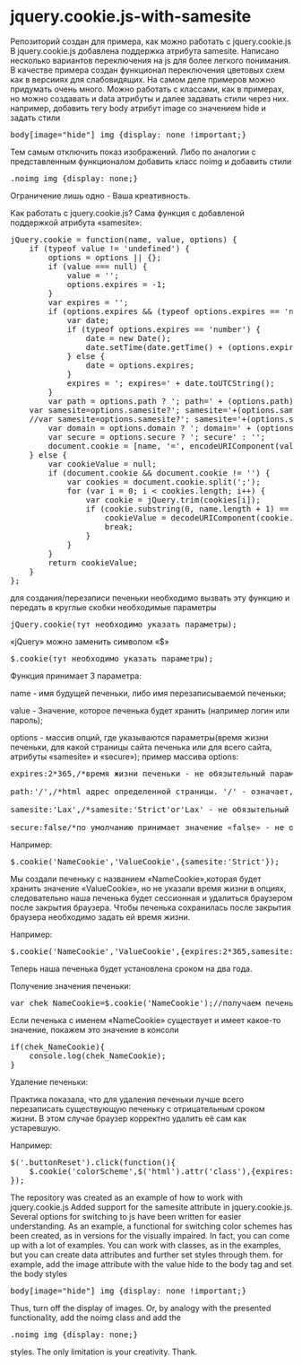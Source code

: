 # jquery.cookie.js-with-samesite
Репозиторий создан для примера, как можно работать с jquery.cookie.js
В jquery.cookie.js добавлена поддержка атрибута samesite.
Написано несколько вариантов переключения на js для более легкого понимания.
В качестве примера создан функционал переключения цветовых схем как в версииях для слабовидящих.
На самом деле примеров можно придумать очень много. Можно работать с классами, как в примерах, но можно создавать и data атрибуты и далее задавать стили через них. например, добавить тегу body атрибут image со значением hide и задать стили
<pre>
body[image="hide"] img {display: none !important;}
</pre>
Тем самым отключить показ изображений. Либо по аналогии с представленным функционалом добавить класс noimg и добавить стили
<pre>
.noimg img {display: none;}
</pre>
Ограничение лишь одно - Ваша креативность.

Как работать с jquery.cookie.js?
Сама функция с добавленой поддержкой атрибута «samesite»:
<pre>
jQuery.cookie = function(name, value, options) {
    if (typeof value != 'undefined') {
        options = options || {};
        if (value === null) {
            value = '';
            options.expires = -1;
        }
        var expires = '';
        if (options.expires && (typeof options.expires == 'number' || options.expires.toUTCString)) {
            var date;
            if (typeof options.expires == 'number') {
                date = new Date();
                date.setTime(date.getTime() + (options.expires * 24 * 60 * 60 * 1000));
            } else {
                date = options.expires;
            }
            expires = '; expires=' + date.toUTCString();
        }
        var path = options.path ? '; path=' + (options.path) : '';
	var samesite=options.samesite?'; samesite='+(options.samesite):'';
	//var samesite=options.samesite?'; samesite='+(options.samesite):'; samesite=Lax';//для установки опции samesite со значением Lax автоматически
        var domain = options.domain ? '; domain=' + (options.domain) : '';
        var secure = options.secure ? '; secure' : '';
        document.cookie = [name, '=', encodeURIComponent(value), expires, samesite, path, domain, secure].join('');
    } else {
        var cookieValue = null;
        if (document.cookie && document.cookie != '') {
            var cookies = document.cookie.split(';');
            for (var i = 0; i < cookies.length; i++) {
                var cookie = jQuery.trim(cookies[i]);
                if (cookie.substring(0, name.length + 1) == (name + '=')) {
                    cookieValue = decodeURIComponent(cookie.substring(name.length + 1));
                    break;
                }
            }
        }
        return cookieValue;
    }
};
</pre>
для создания/перезаписи печеньки необходимо вызвать эту функцию и передать в круглые скобки необходимые параметры
<pre>
jQuery.cookie(тут необходимо указать параметры);
</pre>
«jQuery» можно заменить символом «$»
<pre>
$.cookie(тут необходимо указать параметры);
</pre>
Функция принимает 3 параметра:

name - имя будущей печеньки, либо имя перезаписываемой печеньки;

value - Значение, которое печенька будет хранить (например логин или пароль);

options	- массив опций, где указываются параметры(время жизни печеньки, для какой страницы сайта печенька или для всего сайта, атрибуты «samesite» и «secure»);
пример массива options:

<pre>
expires:2*365,/*время жизни печеньки - не обязытельный параметр.*/

path:'/',/*html адрес определенной страницы. '/' - означает,что печенька будет установлена для всех страниц домена - не обязытельный параметр.*/

samesite:'Lax',/*samesite:'Strict'or'Lax' - не обязытельный параметр, если браузеры научаться сами выставлять его, либо в фукции jQuery.cookie выше раскоментирована строка var samesite=options.samesite?'; samesite='+(options.samesite):'; samesite=Lax';*/

secure:false/*по умолчанию принимает значение «false» - не обязытельный параметр. Для сайтов на https (с SSL) можно установить значение «true». в этом случае samesite не обязателен*/
</pre>
Например:
<pre>
$.cookie('NameCookie','ValueCookie',{samesite:'Strict'});
</pre>
Мы создали печеньку с названием «NameCookie»,которая будет хранить значение «ValueCookie», но не указали время жизни в опциях, следовательно наша печенька будет сессионная и удалиться браузером после закрытия браузера.
Чтобы печенька сохранилась после закрытия браузера необходимо задать ей время жизни.

Например:
<pre>
$.cookie('NameCookie','ValueCookie',{expires:2*365,samesite:'Strict'});
</pre>
Теперь наша печенька будет установлена сроком на два года.

Получение значения печеньки:
<pre>
var chek_NameCookie=$.cookie('NameCookie');//получаем печеньку по имени NameCookie с его значением в переменную
</pre>
Если печенька с именем «NameCookie» существует и имеет какое-то значение, покажем это значение в консоли
<pre>
if(chek_NameCookie){
	console.log(chek_NameCookie);
}
</pre>
Удаление печеньки:

Практика показала, что для удаления печеньки лучше всего перезаписать существующую печеньку с отрицательным сроком жизни. В этом случае браузер корректно удалить её сам как устаревшую.

Например:
<pre>
$('.buttonReset').click(function(){
	$.cookie('colorScheme',$('html').attr('class'),{expires:2*(-365),path:'/',samesite:'Lax',secure:false});
});
</pre>

The repository was created as an example of how to work with jquery.cookie.js
Added support for the samesite attribute in jquery.cookie.js.
Several options for switching to js have been written for easier understanding.
As an example, a functional for switching color schemes has been created, as in versions for the visually impaired.
In fact, you can come up with a lot of examples. You can work with classes, as in the examples, but you can create data attributes and further set styles through them. for example, add the image attribute with the value hide to the body tag and set the body styles 
<pre>
body[image="hide"] img {display: none !important;}
</pre>
Thus, turn off the display of images. Or, by analogy with the presented functionality, add the noimg class and add the 
<pre>
.noimg img {display: none;}
</pre>
styles. The only limitation is your creativity. Thank.
